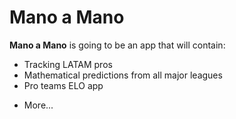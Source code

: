 # Mano a Mano

**Mano a Mano** is going to be an app that will contain:

* Tracking LATAM pros
* Mathematical predictions from all major leagues
* Pro teams ELO app
- More...
